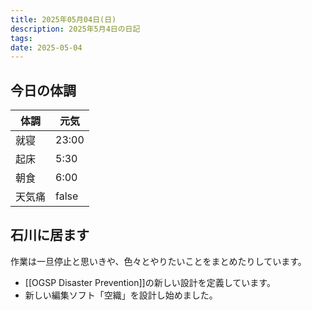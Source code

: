 ```yaml
---
title: 2025年05月04日(日)
description: 2025年5月4日の日記
tags: 
date: 2025-05-04
---
```

## 今日の体調

| 体調  | 元気    |
| --- | ----- |
| 就寝  | 23:00 |
| 起床  | 5:30  |
| 朝食  | 6:00  |
| 天気痛 | false |

## 石川に居ます
作業は一旦停止と思いきや、色々とやりたいことをまとめたりしています。

- [[OGSP Disaster Prevention]]の新しい設計を定義しています。
- 新しい編集ソフト「空織」を設計し始めました。
